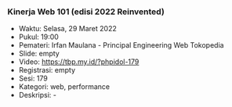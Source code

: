 ### Kinerja Web 101 (edisi 2022 Reinvented)

- Waktu: Selasa, 29 Maret 2022
- Pukul: 19:00
- Pemateri: Irfan Maulana - Principal Engineering Web Tokopedia
- Slide: empty
- Video: https://tbp.my.id/?phpidol-179
- Registrasi: empty
- Sesi: 179
- Kategori: web, performance
- Deskripsi: -
